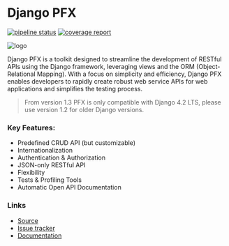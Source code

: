 # Django PFX

[![pipeline status](https://gitlab.com/pfx4/django-pfx/badges/master/pipeline.svg)](https://gitlab.com/pfx4/django-pfx/-/commits/master)
[![coverage report](https://gitlab.com/pfx4/django-pfx/badges/master/coverage.svg)](https://pfx4.gitlab.io/django-pfx/coverage)

![logo]

Django PFX is a toolkit designed to streamline the development of RESTful APIs
using the Django framework, leveraging views and the ORM (Object-Relational Mapping).
With a focus on simplicity and efficiency, Django PFX enables developers to rapidly
create robust web service APIs for web applications and simplifies the testing process.

> From version 1.3 PFX is only compatible with Django 4.2 LTS,
> please use version 1.2 for older Django versions.

### Key Features:
- Predefined CRUD API (but customizable)
- Internationalization
- Authentication & Authorization
- JSON-only RESTful API
- Flexibility
- Tests & Profiling Tools
- Automatic Open API Documentation

### Links
- [Source](https://gitlab.com/pfx4/django-pfx)
- [Issue tracker](https://gitlab.com/pfx4/django-pfx/-/issues)
- [Documentation](https://pfx4.gitlab.io/django-pfx/doc/)

[logo]: https://gitlab.com/pfx4/django-pfx/-/raw/master/img/pfx.png "PFX"

